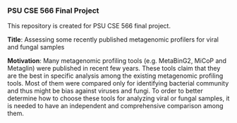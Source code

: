 ### PSU CSE 566 Final Project

This repository is created for PSU CSE 566 final project. 

**Title**: Assessing some recently published metagenomic profilers for viral and fungal samples

**Motivation**: Many metagenomic profiling tools (e.g. MetaBinG2, MiCoP and Metaglin) were published in recent few years. These tools claim that they are the best in specific analysis among the existing metagenomic profiling tools. Most of them were compared only for identifying bacterial community and thus might be bias against viruses and fungi. To order to better determine how to choose these tools for analyzing viral or fungal samples, it is needed to have an independent and comprehensive comparison among them.

